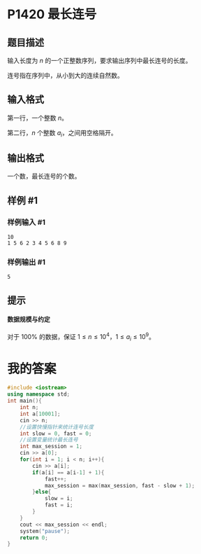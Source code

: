 # P1420 最长连号

## 题目描述

输入长度为 $n$ 的一个正整数序列，要求输出序列中最长连号的长度。

连号指在序列中，从小到大的连续自然数。

## 输入格式

第一行，一个整数 $n$。

第二行，$n$ 个整数 $a_i$，之间用空格隔开。

## 输出格式

一个数，最长连号的个数。

## 样例 #1

### 样例输入 #1

```
10
1 5 6 2 3 4 5 6 8 9
```

### 样例输出 #1

```
5
```

## 提示

#### 数据规模与约定

对于 $100\%$ 的数据，保证 $1 \leq n \leq 10^4$，$1 \leq a_i \leq 10^9$。

# 我的答案

```cpp
#include <iostream>
using namespace std;
int main(){
    int n;
    int a[10001];
    cin >> n;
    //设置快慢指针来统计连号长度
    int slow = 0, fast = 0;
    //设置变量统计最长连号
    int max_session = 1;
    cin >> a[0];
    for(int i = 1; i < n; i++){
        cin >> a[i];
        if(a[i] == a[i-1] + 1){
            fast++;
            max_session = max(max_session, fast - slow + 1);
        }else{
            slow = i;
            fast = i;
        }
    }
    cout << max_session << endl;
    system("pause");
    return 0;
}

```